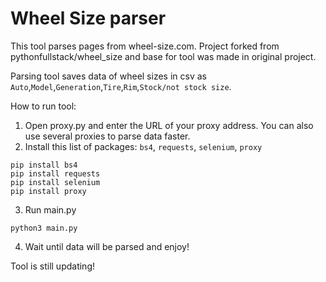 # Wheel Size parser
This tool parses pages from wheel-size.com. Project forked from pythonfullstack/wheel_size and base for tool was made in original project.

Parsing tool saves data of wheel sizes in csv as `Auto`,`Model`,`Generation`,`Tire`,`Rim`,`Stock/not stock size`.

How to run tool:

1. Open proxy.py and enter the URL of your proxy address. You can also use several proxies to parse data faster.
2. Install this list of packages: `bs4`, `requests`, `selenium`, `proxy`
```
pip install bs4
pip install requests
pip install selenium
pip install proxy
```
3. Run main.py
```
python3 main.py
```
4. Wait until data will be parsed and enjoy!

Tool is still updating!

